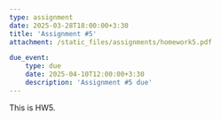 ```yaml
---
type: assignment
date: 2025-03-28T18:00:00+3:30
title: 'Assignment #5'
attachment: /static_files/assignments/homework5.pdf

due_event: 
    type: due
    date: 2025-04-10T12:00:00+3:30
    description: 'Assignment #5 due'
---
```

This is HW5.


